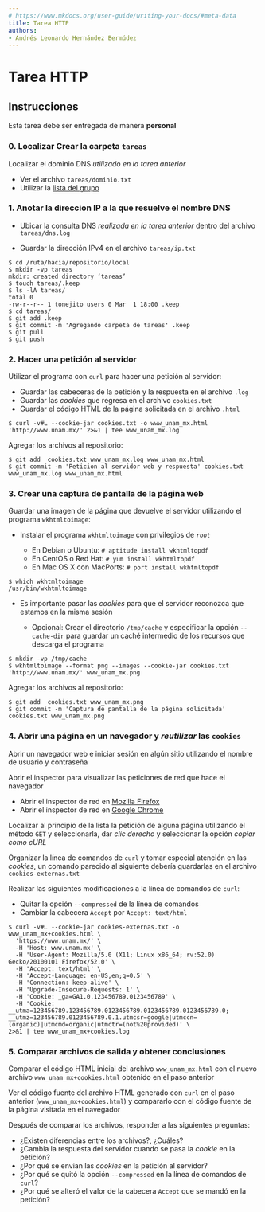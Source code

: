 ```yaml
---
# https://www.mkdocs.org/user-guide/writing-your-docs/#meta-data
title: Tarea HTTP
authors:
- Andrés Leonardo Hernández Bermúdez
---
```


# Tarea HTTP

## Instrucciones

Esta tarea debe ser entregada de manera **personal**

### 0. Localizar Crear la carpeta `tareas`

Localizar el dominio DNS _utilizado en la tarea anterior_

  + Ver el archivo `tareas/dominio.txt`
  + Utilizar la [lista del grupo][ListaRedes]

### 1. Anotar la direccion IP a la que resuelve el nombre DNS

+ Ubicar la consulta DNS _realizada en la tarea anterior_ dentro del archivo `tareas/dns.log`

+ Guardar la dirección IPv4 en el archivo `tareas/ip.txt`

```
$ cd /ruta/hacia/repositorio/local
$ mkdir -vp tareas
mkdir: created directory ‘tareas’
$ touch tareas/.keep
$ ls -lA tareas/
total 0
-rw-r--r-- 1 tonejito users 0 Mar  1 18:00 .keep
$ cd tareas/
$ git add .keep
$ git commit -m 'Agregando carpeta de tareas' .keep
$ git pull
$ git push
```

### 2. Hacer una petición al servidor

Utilizar el programa con `curl` para hacer una petición al servidor:

+ Guardar las cabeceras de la petición y la respuesta en el archivo `.log`
+ Guardar las _cookies_ que regresa en el archivo `cookies.txt`
+ Guardar el código HTML de la página solicitada en el archivo `.html`

```
$ curl -v#L --cookie-jar cookies.txt -o www_unam_mx.html 'http://www.unam.mx/' 2>&1 | tee www_unam_mx.log
```

Agregar los archivos al repositorio:

```
$ git add  cookies.txt www_unam_mx.log www_unam_mx.html
$ git commit -m 'Peticion al servidor web y respuesta' cookies.txt www_unam_mx.log www_unam_mx.html
```

### 3. Crear una captura de pantalla de la página web

Guardar una imagen de la página que devuelve el servidor utilizando el programa `wkhtmltoimage`:

+ Instalar el programa `wkhtmltoimage` con privilegios de _`root`_

  * En Debian o Ubuntu: `# aptitude install wkhtmltopdf`
  * En CentOS o Red Hat: `# yum install wkhtmltopdf`
  * En Mac OS X con MacPorts: `# port install wkhtmltopdf`

```
$ which wkhtmltoimage
/usr/bin/wkhtmltoimage
```

+ Es importante pasar las _cookies_ para que el servidor reconozca que estamos en la misma sesión

  * Opcional: Crear el directorio `/tmp/cache` y especificar la opción `--cache-dir` para guardar un caché intermedio de los recursos que descarga el programa

```
$ mkdir -vp /tmp/cache
$ wkhtmltoimage --format png --images --cookie-jar cookies.txt 'http://www.unam.mx/' www_unam_mx.png
```

Agregar los archivos al repositorio:

```
$ git add  cookies.txt www_unam_mx.png
$ git commit -m 'Captura de pantalla de la página solicitada' cookies.txt www_unam_mx.png
```

### 4. Abrir una página en un navegador y _reutilizar_ las `cookies`

Abrir un navegador web e iniciar sesión en algún sitio utilizando el nombre de usuario y contraseña

Abrir el inspector para visualizar las peticiones de red que hace el navegador

  + Abrir el inspector de red en [Mozilla Firefox][Inspector-Red-Firefox]
  + Abrir el inspector de red en [Google Chrome][Inspector-Red-Chrome]

Localizar al principio de la lista la petición de alguna página utilizando el método `GET` y seleccionarla, dar _clic derecho_ y seleccionar la opción _copiar como cURL_

Organizar la línea de comandos de `curl` y tomar especial atención en las _cookies_, un comando parecido al siguiente debería guardarlas en el archivo `cookies-externas.txt`

Realizar las siguientes modificaciones a la línea de comandos de `curl`:

  + Quitar la opción `--compressed` de la línea de comandos
  + Cambiar la cabecera `Accept` por `Accept: text/html`

```
$ curl -v#L --cookie-jar cookies-externas.txt -o www_unam_mx+cookies.html \
  'https://www.unam.mx/' \
  -H 'Host: www.unam.mx' \
  -H 'User-Agent: Mozilla/5.0 (X11; Linux x86_64; rv:52.0) Gecko/20100101 Firefox/52.0' \
  -H 'Accept: text/html' \
  -H 'Accept-Language: en-US,en;q=0.5' \
  -H 'Connection: keep-alive' \
  -H 'Upgrade-Insecure-Requests: 1' \
  -H 'Cookie: _ga=GA1.0.123456789.0123456789' \
  -H 'Cookie: __utma=123456789.123456789.0123456789.0123456789.0123456789.0; __utmz=123456789.0123456789.0.1.utmcsr=google|utmccn=(organic)|utmcmd=organic|utmctr=(not%20provided)' \
2>&1 | tee www_unam_mx+cookies.log
```

### 5. Comparar archivos de salida y obtener conclusiones

Comparar el código HTML inicial del archivo `www_unam_mx.html` con el nuevo archivo `www_unam_mx+cookies.html` obtenido en el paso anterior

Ver el código fuente del archivo HTML generado con `curl` en el paso anterior (`www_unam_mx+cookies.html`) y compararlo con el código fuente de la página visitada en el navegador

Después de comparar los archivos, responder a las siguientes preguntas:

  + ¿Existen diferencias entre los archivos?, ¿Cuáles?
  + ¿Cambia la respuesta del servidor cuando se pasa la _cookie_ en la petición?
  + ¿Por qué se envian las _cookies_ en la petición al servidor?
  + ¿Por qué se quitó la opción `--compressed` en la línea de comandos de `curl`?
  + ¿Por qué se alteró el valor de la cabecera `Accept` que se mandó en la petición?

[ListaRedes]: http://tinyurl.com/ListaRedes-2019-2 "Lista Redes Semestre 2019-2"
[Inspector-Red-Firefox]: https://developer.mozilla.org/en-US/docs/Tools/Network_Monitor "Abrir el inspector de red en Mozilla Firefox"
[Inspector-Red-Chrome]: https://developer.chrome.com/devtools#improving-network-performance "Abrir el inspector de red en Google Chrome"
